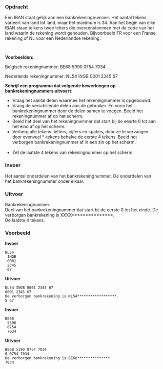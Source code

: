 ### Opdracht
Een IBAN staat gelijk aan een bankrekeningnummer. Het aantal tekens varieert van land tot land, maar het maximum is 34. Aan het begin van elke IBAN staan telkens twee letters die overeenstemmen met de code van het land waarin de rekening wordt gehouden. Bijvoorbeeld FR voor een Franse rekening of NL voor een Nederlandse rekening. 

<br/>

**Voorbeelden:**   

Belgisch rekeningnummer: BE68 5390 0754 7034

Nederlands rekeningnummer: NL54 INGB 0001 2345 67

**Schrijf een programma dat volgende bewerkingen op bankrekeningnummers uitvoert:**
* Vraag het aantal delen waarmee het rekeningnummer is opgebouwd.
* Vraag de verschillende delen aan de gebruiker. En vorm het bankrekeningnummer door de delen samen te voegen. Beeld het rekeningnummer af op het scherm.
* Beeld het deel van het rekeningnummer dat start bij de eesrte 0 tot aan het eind af op het scherm. <span style="color:white">negeer invoer, uitvoer, voorbeelden</span>
* Verberg alle tekens: letters, cijfers en spaties, door ze te vervangen door evenveel *-tekens behalve de eerste 4 tekens. Beeld het verborgen bankrekeningnummer af in een zin op het scherm.<span style="color:white"> Zet de code in een functie en handel exceptions af</span>
* Zet de laatste 4 tekens van rekeningnummer op het scherm.

### Invoer

Het aantal onderdelen van het bankrekeningnummer.
De onderdelen van het bankrekeningnummer onder elkaar.

### Uitvoer

Bankrekeningnummer.  
Deel van het bankrekeningnummer dat start bij de eerste 0 tot het einde. 
De verborgen bankrekening is XXXX***************.  
De laatste 4 tekens.

### Voorbeeld

**Invoer**
    
    NL54  
     INGB  
     0001  
     2345  
     67  
    
    
**Uitvoer**

    NL54 INGB 0001 2345 67
    0001 2345 67
    De verborgen bankrekening is NL54******************.
    5 67

**Invoer**

    BE68   
     5390  
     0754  
     7034  
    

**Uitvoer**

    BE68 5390 0754 7034  
    0 0754 7034
    De verborgen bankrekening is BE68***************.
    7034
